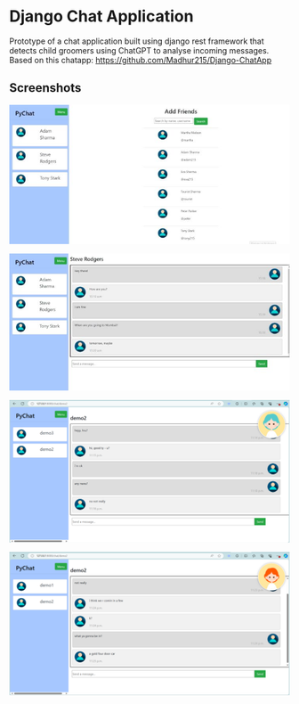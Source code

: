 
# Django Chat Application

Prototype of a chat application built using django rest framework 
that detects child groomers using ChatGPT to analyse incoming messages. 
Based on this chatapp: https://github.com/Madhur215/Django-ChatApp

## Screenshots

![image](/Images/search.jpg)

![image](/Images/chat.jpg)

![image](/chat1.png)

![image](/chat2.png)
